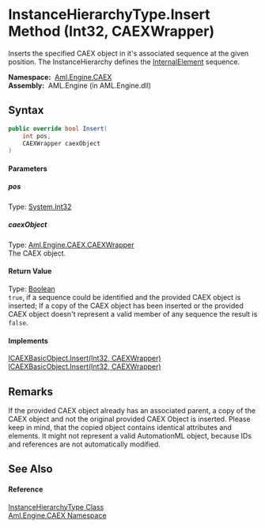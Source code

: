 InstanceHierarchyType.Insert Method (Int32, CAEXWrapper)
========================================================
Inserts the specified CAEX object in it's associated sequence at the given position. The InstanceHierarchy defines the [InternalElement][1] sequence.

  **Namespace:**  [Aml.Engine.CAEX][2]  
  **Assembly:**  AML.Engine (in AML.Engine.dll)

Syntax
------

```csharp
public override bool Insert(
	int pos,
	CAEXWrapper caexObject
)
```

#### Parameters

##### *pos*
Type: [System.Int32][3]  


##### *caexObject*
Type: [Aml.Engine.CAEX.CAEXWrapper][4]  
The CAEX object.

#### Return Value
Type: [Boolean][5]  
`true`, if a sequence could be identified and the provided CAEX object is inserted; If a copy of the CAEX object has been inserted or the provided CAEX object doesn't represent a valid member of any sequence the result is `false`. 
#### Implements
[ICAEXBasicObject.Insert(Int32, CAEXWrapper)][6]  
[ICAEXBasicObject.Insert(Int32, CAEXWrapper)][6]  


Remarks
-------
 If the provided CAEX object already has an associated parent, a copy of the CAEX object and not the original provided CAEX Object is inserted. Please keep in mind, that the copied object contains identical attributes and elements. It might not represent a valid AutomationML object, because IDs and references are not automatically modified. 

See Also
--------

#### Reference
[InstanceHierarchyType Class][7]  
[Aml.Engine.CAEX Namespace][2]  

[1]: InternalElement.md
[2]: ../README.md
[3]: https://docs.microsoft.com/dotnet/api/system.int32
[4]: ../CAEXWrapper/README.md
[5]: https://docs.microsoft.com/dotnet/api/system.boolean
[6]: ../ICAEXBasicObject/Insert_1.md
[7]: README.md
[8]: https://www.automationml.org
[9]: ../../icons/logoShade.png